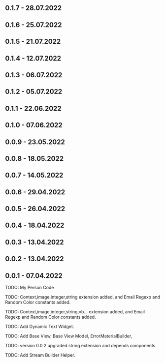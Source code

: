 ## 0.1.7 - 28.07.2022
## 0.1.6 - 25.07.2022
## 0.1.5 - 21.07.2022
## 0.1.4 - 12.07.2022
## 0.1.3 - 06.07.2022
## 0.1.2 - 05.07.2022
## 0.1.1 - 22.06.2022
## 0.1.0 - 07.06.2022
## 0.0.9 - 23.05.2022
## 0.0.8 - 18.05.2022
## 0.0.7 - 14.05.2022
## 0.0.6 - 29.04.2022
## 0.0.5 - 26.04.2022
## 0.0.4 - 18.04.2022
## 0.0.3 - 13.04.2022
## 0.0.2 - 13.04.2022
## 0.0.1 - 07.04.2022

TODO: My Person Code

TODO: Context,image,integer,string extension added, and Email Regexp and Random Color constants added.

TODO: Context,image,integer,string,vb... extension added, and Email Regexp and Random Color constants added.

TODO: Add Dynamic Text Widget.

TODO: Add Base View, Base View Model, ErrorMaterialBuilder,

TODO: version 0.0.2 upgraded string extension and depends components

TODO: Add Stream Builder Helper.
